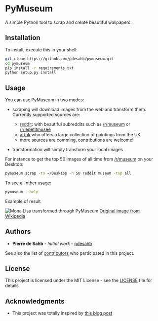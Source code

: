 # PyMuseum

A simple Python tool to scrap and create beautiful wallpapers.

## Installation

To install, execute this in your shell:

```bash
git clone https://github.com/pdesahb/pymuseum.git
cd pymuseum
pip install -r requirements.txt
python setup.py install
```

## Usage

You can use PyMuseum in two modes:
* scraping will download images from the web and transform them. Currently supported sources are:
    * [reddit](https://reddit.com): with beautiful subreddits such as [/r/museum](https://reddit.com/r/museum) or [/r/lepetitmusee](https://reddit.com/r/lepetitmusee)
    * [artuk](https://artuk.org/) who offers a large collection of paintings from the UK
    * more sources are comming, contributions are welcome!

* transformation will simply transform your local images

For instance to get the top 50 images of all time from [/r/museum](https://reddit.com/r/museum) on your Desktop:
```bash
pymuseum scrap -to ~/Desktop -n 50 reddit museum -top all
```

To see all other usage:

```bash
pymuseum --help
```

Example of result

![Mona Lisa transformed through PyMuseum](https://raw.githubusercontent.com/pdesahb/pymuseum/master/assets/monalisa.jpg)
[Original image from Wikipedia](https://fr.wikipedia.org/wiki/La_Joconde#/media/File:Mona_Lisa,_by_Leonardo_da_Vinci,_from_C2RMF_retouched.jpg)

## Authors

* **Pierre de Sahb** - *Initial work* - [pdesahb](https://github.com/pdesahb)

See also the list of [contributors](https://github.com/pdesahb/pymuseum/graphs/contributors) who participated in this project.

## License

This project is licensed under the MIT License - see the [LICENSE](LICENSE) file for details

## Acknowledgments

* This project was totally inspired by [this blog post](http://archagon.net/blog/2018/05/02/a-native-art-gallery-for-your-mac/)

